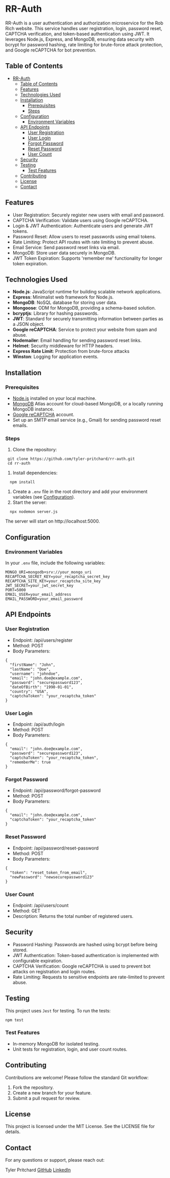 # RR-Auth

RR-Auth is a user authentication and authorization microservice for the Rob Rich website. This service handles user registration, login, password reset, CAPTCHA verification, and token-based authentication using JWT. It leverages Node.js, Express, and MongoDB, ensuring data security with bcrypt for password hashing, rate limiting for brute-force attack protection, and Google reCAPTCHA for bot prevention.

## Table of Contents
- [RR-Auth](#rr-auth)
  - [Table of Contents](#table-of-contents)
  - [Features](#features)
  - [Technologies Used](#technologies-used)
  - [Installation](#installation)
    - [Prerequisites](#prerequisites)
    - [Steps](#steps)
  - [Configuration](#configuration)
    - [Environment Variables](#environment-variables)
  - [API Endpoints](#api-endpoints)
    - [User Registration](#user-registration)
    - [User Login](#user-login)
    - [Forgot Password](#forgot-password)
    - [Reset Password](#reset-password)
    - [User Count](#user-count)
  - [Security](#security)
  - [Testing](#testing)
    - [Test Features](#test-features)
  - [Contributing](#contributing)
  - [License](#license)
  - [Contact](#contact)


## Features
- User Registration: Securely register new users with email and password.
- CAPTCHA Verification: Validate users using Google reCAPTCHA.
- Login & JWT Authentication: Authenticate users and generate JWT tokens.
- Password Reset: Allow users to reset passwords using email tokens.
- Rate Limiting: Protect API routes with rate limiting to prevent abuse.
- Email Service: Send password reset links via email.
- MongoDB: Store user data securely in MongoDB.
- JWT Token Expiration: Supports 'remember me' functionality for longer token expiration.

## Technologies Used
- **Node.js**: JavaScript runtime for building scalable network applications.
- **Express**: Minimalist web framework for Node.js.
- **MongoDB**: NoSQL database for storing user data.
- **Mongoose**: ODM for MongoDB, providing a schema-based solution.
- **bcryptjs**: Library for hashing passwords.
- **JWT**: Standard for securely transmitting information between parties as a JSON object.
- **Google reCAPTCHA**: Service to protect your website from spam and abuse.
- **Nodemailer**: Email handling for sending password reset links.
- **Helmet**: Security middleware for HTTP headers.
- **Express Rate Limit**: Protection from brute-force attacks
- **Winston**: Logging for application events.


## Installation

### Prerequisites
- [Node.js](https://nodejs.org/) installed on your local machine.
- [MongoDB](https://www.mongodb.com/) Atlas account for cloud-based MongoDB, or a locally running MongoDB instance.
- [Google reCAPTCHA](https://www.google.com/recaptcha/) account.
- Set up an SMTP email service (e.g., Gmail) for sending password reset emails.


### Steps
1. Clone the repository:
```
 git clone https://github.com/tyler-pritchard/rr-auth.git
 cd rr-auth
```
1. Install dependencies:
  ```
    npm install
  ```
1. Create a ```.env``` file in the root directory and add your environment variables (see [Configuration](#configuration)).
2. Start the server:
  ```
    npx nodemon server.js
  ```
  The server will start on http://localhost:5000.

## Configuration

### Environment Variables
In your ```.env``` file, include the following variables:
  ```
  MONGO_URI=mongodb+srv://your_mongo_uri
  RECAPTCHA_SECRET_KEY=your_recaptcha_secret_key
  RECAPTCHA_SITE_KEY=your_recaptcha_site_key
  JWT_SECRET=your_jwt_secret_key
  PORT=5000
  EMAIL_USER=your_email_address
  EMAIL_PASSWORD=your_email_password
  ```

## API Endpoints

### User Registration

- Endpoint: /api/users/register
- Method: POST
- Body Parameters:
```
{
  "firstName": "John",
  "lastName": "Doe",
  "username": "johndoe",
  "email": "john.doe@example.com",
  "password": "securepassword123",
  "dateOfBirth": "1990-01-01",
  "country": "USA",
  "captchaToken": "your_recaptcha_token"
}
```

### User Login
- Endpoint: /api/auth/login
- Method: POST
- Body Parameters:
```
{
  "email": "john.doe@example.com",
  "password": "securepassword123",
  "captchaToken": "your_recaptcha_token",
  "rememberMe": true
}
```

### Forgot Password
- Endpoint: /api/password/forgot-password
- Method: POST
- Body Parameters:
```
{
  "email": "john.doe@example.com",
  "captchaToken": "your_recaptcha_token"
}
```

### Reset Password
- Endpoint: /api/password/reset-password
- Method: POST
- Body Parameters:
```
{
  "token": "reset_token_from_email",
  "newPassword": "newsecurepassword123"
}
```

### User Count
- Endpoint: /api/users/count
- Method: GET
- Description: Returns the total number of registered users.

## Security
- Password Hashing: Passwords are hashed using bcrypt before being stored.
- JWT Authentication: Token-based authentication is implemented with configurable expiration.
- CAPTCHA Verification: Google reCAPTCHA is used to prevent bot attacks on registration and login routes.
- Rate Limiting: Requests to sensitive endpoints are rate-limited to prevent abuse.

## Testing
This project uses ```Jest``` for testing. To run the tests:
```
npm test
```

### Test Features
- In-memory MongoDB for isolated testing.
- Unit tests for registration, login, and user count routes.

## Contributing
Contributions are welcome! Please follow the standard Git workflow:

1. Fork the repository.
2. Create a new branch for your feature.
3. Submit a pull request for review.

## License
This project is licensed under the MIT License. See the LICENSE file for details.

## Contact
For any questions or support, please reach out:

Tyler Pritchard
[GitHub](https://www.github.com/tyler-pritchard)
[LinkedIn](https://www.linkedin.com/in/tyler-pritchard)